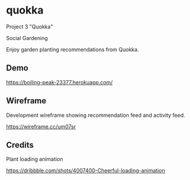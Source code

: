 # quokka
Project 3 "Quokka"

Social Gardening

Enjoy garden planting recommendations from Quokka.


## Demo
https://boiling-peak-23377.herokuapp.com/

## Wireframe
Development wireframe showing recommendation feed and activity feed.

https://wireframe.cc/um07sr

## Credits
Plant loading animation

https://dribbble.com/shots/4007400-Cheerful-loading-animation
